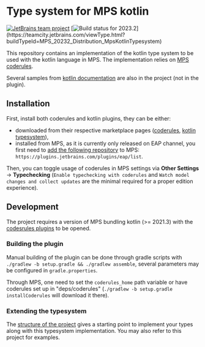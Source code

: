 # Type system for MPS kotlin
[![JetBrains team project](http://jb.gg/badges/team-flat-square.svg)](https://confluence.jetbrains.com/display/ALL/JetBrains+on+GitHub) [![Build status for 2023.2](http://teamcity.jetbrains.com/app/rest/builds/buildType(id:MPS_20232_Distribution_MpsKotlinTypesystem)/statusIcon)](https://teamcity.jetbrains.com/viewType.html?buildTypeId=MPS_20232_Distribution_MpsKotlinTypesystem)

This repository contains an implementation of the kotlin type system to be used with the kotlin language in MPS. The implementation relies on [MPS coderules](https://github.com/jetbrains/mps-coderules).

Several samples from [kotlin documentation](https://play.kotlinlang.org/byExample/overview) are also in the project (not in the plugin).

## Installation
First, install both coderules and kotlin plugins, they can be either:
- downloaded from their respective marketplace pages ([coderules](https://plugins.jetbrains.com/plugin/18646-mps-coderules-typechecking), [kotlin typesystem](https://plugins.jetbrains.com/plugin/18637-mps-kotlin-typesystem)),
- installed from MPS, as it is currently only released on EAP channel, you first need to [add the following repository](https://www.jetbrains.com/help/idea/managing-plugins.html#add_plugin_repos) to MPS: `https://plugins.jetbrains.com/plugins/eap/list`.

Then, you can toggle usage of coderules in MPS settings via **Other Settings** -> **Typechecking** (`Enable typechecking with coderules` and `Watch model changes and collect updates` are the minimal required for a proper edition experience).

## Development
The project requires a version of MPS bundling kotlin (>= 2021.3) with the [codesrules plugins](https://github.com/jetbrains/mps-coderules) to be opened.

### Building the plugin
Manual building of the plugin can be done through gradle scripts with `./gradlew -b setup.gradle && ./gradlew assemble`, several parameters may be configured in `gradle.properties`.

Through MPS, one need to set the `coderules_home` path variable or have coderules set up in "deps/coderules" (`./gradlew -b setup.gradle installCoderules` will download it there).

### Extending the typesystem
The [structure of the project](./doc/structure.md) gives a starting point to implement your types along with this typesystem implementation. You may also refer to this project for examples.
